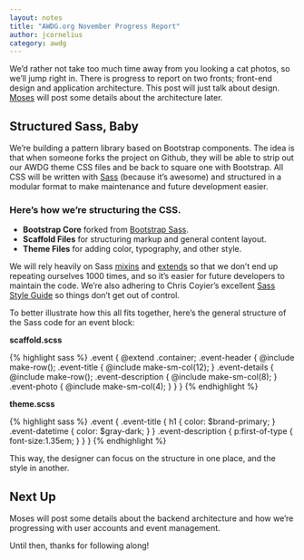 ```yaml
---
layout: notes
title: "AWDG.org November Progress Report"
author: jcornelius
category: awdg
---
```

We&rsquo;d rather not take too much time away from you looking a cat photos, so we&rsquo;ll jump right in. There is progress to report on two fronts; front-end design and application architecture. This post will just talk about design. [Moses](https://twitter.com/mospired) will post some details about the architecture later.

## Structured Sass, Baby
We&rsquo;re building a pattern library based on Bootstrap components. The idea is that when someone forks the project on Github, they will be able to strip out our AWDG theme CSS files and be back to square one with Bootstrap. All CSS will be written with [Sass](http://sass-lang.com/) (because it&rsquo;s awesome) and structured in a modular format to make maintenance and future development easier.

### Here&rsquo;s how we&rsquo;re structuring the CSS.

- **Bootstrap Core** forked from [Bootstrap Sass](https://github.com/twbs/bootstrap-sass).
- **Scaffold Files** for structuring markup and general content layout.
- **Theme Files** for adding color, typography, and other style.

We will rely heavily on Sass [mixins](http://sass-lang.com/documentation/file.SASS_REFERENCE.html#mixins) and [extends](http://sass-lang.com/documentation/file.SASS_REFERENCE.html#extend) so that we don&rsquo;t end up repeating ourselves 1000 times, and so it&rsquo;s easier for future developers to maintain the code. We&rsquo;re also adhering to Chris Coyier&rsquo;s excellent [Sass Style Guide](http://css-tricks.com/sass-style-guide/) so things don&rsquo;t get out of control.

To better illustrate how this all fits together, here&rsquo;s the general structure of the Sass code for an event block:

**scaffold.scss**

 {% highlight sass %} 
    .event {
      @extend .container;
      .event-header {
        @include make-row();
        .event-title {
          @include make-sm-col(12);
        }
        .event-details {
          @include make-row();
          .event-description {
            @include make-sm-col(8);
          }
          .event-photo {
           @include make-sm-col(4);
         }
       }
       }
{% endhighlight %}

**theme.scss**

 {% highlight sass %}
     .event {
      .event-title {
        h1 {
          color: $brand-primary;
        }
        .event-datetime {
          color: $gray-dark;
        }
      }
      .event-description {
        p:first-of-type {
          font-size:1.35em;
        }
      }
    }
 {% endhighlight  %}

This way, the designer can focus on the structure in one place, and the style in another.

## Next Up
Moses will post some details about the backend architecture and how we&rsquo;re progressing with user accounts and event management.

Until then, thanks for following along!
